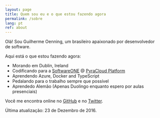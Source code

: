 ```yaml
---
layout: page
title: Quem sou eu e o que estou fazendo agora
permalink: /sobre
lang: pt
ref: about
---
```


Olá! Sou Guilherme Oenning, um brasileiro apaixonado por desenvolvedor de software.

Aqui está o que estou fazendo agora:

- Morando em Dublin, Ireland
- Codificando para a [SoftwareONE](http://www.softwareone.com) @ [PyraCloud Platform](http://www.pyracloud.com)
- Aprendendo Azure, Docker and TypeScript
- Pedalando para o trabalho sempre que possível
- Aprendedo Alemão (Apenas Duolingo enquanto espero por aulas presenciais)

Você me encontra online no <a href="https://github.com/{{ site.footer-links.github }}">GitHub</a> e no <a href="https://twitter.com/{{ site.footer-links.twitter }}">Twitter</a>.

Última atualização: 23 de Dezembro de 2016.
